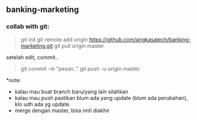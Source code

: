 ## banking-marketing

### collab with git:
> git init
> git remote add origin https://github.com/angkasatech/banking-marketing.git
> git pull origin master

setelah edit, commit..
> git commit -m "pesan.."
> git push -u origin master 

*note: 
- kalau mau buat branch baru/yang lain silahkan
- kalau mau push pastikan blum ada yang update (blum ada perubahan), klo udh ada yg update.
- merge dengan master, bisa nnti diakhir
